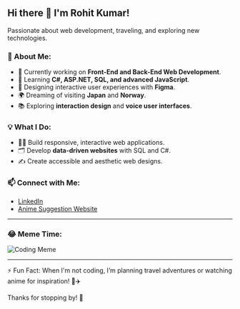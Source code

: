 ## Hi there 👋 I'm Rohit Kumar!

Passionate about web development, traveling, and exploring new technologies.

### 🌟 About Me:
- 🔭 Currently working on **Front-End and Back-End Web Development**.
- 🌱 Learning **C#, ASP.NET, SQL, and advanced JavaScript**.
- 🎨 Designing interactive user experiences with **Figma**.
- 🌍 Dreaming of visiting **Japan** and **Norway**.
- 📚 Exploring **interaction design** and **voice user interfaces**.

### 💡 What I Do:
- 👨‍💻 Build responsive, interactive web applications.
- 🗂 Develop **data-driven websites** with SQL and C#.
- ✍️ Create accessible and aesthetic web designs.

### 📫 Connect with Me:
- [LinkedIn](https://www.linkedin.com/in/rohit-kumar-80757a163/)  
- [Anime Suggestion Website](https://famous-squirrel-5d5ef7.netlify.app/)  

---

### 😂 Meme Time:
![Coding Meme](./Why-devs-hate-users.png)

---

⚡ Fun Fact: When I'm not coding, I’m planning travel adventures or watching anime for inspiration! 🎒✈️

Thanks for stopping by! 🚀
